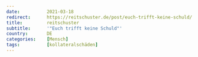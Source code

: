 ```yaml
---
date:          2021-03-18
redirect:      https://reitschuster.de/post/euch-trifft-keine-schuld/
title:         reitschuster
subtitle:      '"Euch trifft keine Schuld"'
country:       DE
categories:    [Mensch]
tags:          [kollateralschäden]
---
```


